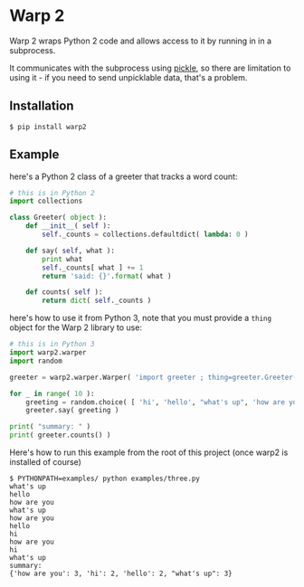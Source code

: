 # Warp 2

Warp 2 wraps Python 2 code and allows access to it by running in in a subprocess.

It communicates with the subprocess using [pickle](https://docs.python.org/3.6/library/pickle.html), so there are limitation to using it - if you need to send unpicklable data, that's a problem.

## Installation

    $ pip install warp2

## Example

here's a Python 2 class of a greeter that tracks a word count:

```python
# this is in Python 2
import collections

class Greeter( object ):
    def __init__( self ):
        self._counts = collections.defaultdict( lambda: 0 )

    def say( self, what ):
        print what
        self._counts[ what ] += 1
        return 'said: {}'.format( what )

    def counts( self ):
        return dict( self._counts )
```

here's how to use it from Python 3, note that you must provide a `thing` object for the Warp 2 library to use:

```python
# this is in Python 3
import warp2.warper
import random

greeter = warp2.warper.Warper( 'import greeter ; thing=greeter.Greeter()' )

for _ in range( 10 ):
    greeting = random.choice( [ 'hi', 'hello', "what's up", 'how are you' ] )
    greeter.say( greeting )

print( "summary: " )
print( greeter.counts() )
```

Here's how to run this example from the root of this project (once warp2 is installed of course)

    $ PYTHONPATH=examples/ python examples/three.py 
    what's up
    hello
    how are you
    what's up
    how are you
    hello
    hi
    how are you
    hi
    what's up
    summary: 
    {'how are you': 3, 'hi': 2, 'hello': 2, "what's up": 3}
